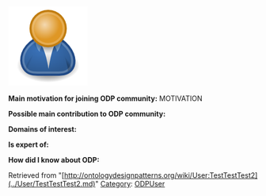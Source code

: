 [![Image:ODPUser.png](../images/a/a6/ODPUser.png)](../Image/ODPUser.png.md "Image:ODPUser.png")




  





__Main motivation for joining ODP community:__ MOTIVATION


__Possible main contribution to ODP community:__


__Domains of interest:__


  



__Is expert of:__


  

__How did I know about ODP:__






Retrieved from "[http://ontologydesignpatterns.org/wiki/User:TestTestTest2](../User/TestTestTest2.md)"
 [Category](http://ontologydesignpatterns.org/wiki/Special:Categories "Special:Categories"): [ODPUser](../Category/ODPUser.md "Category:ODPUser")